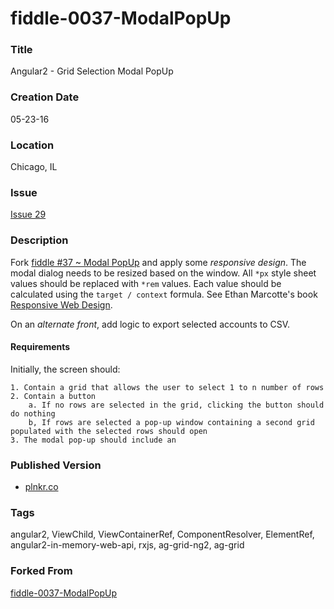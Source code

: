 fiddle-0037-ModalPopUp
======

### Title

Angular2 - Grid Selection Modal PopUp


### Creation Date

05-23-16


### Location

Chicago, IL

### Issue

[Issue 29](https://github.com/bradyhouse/house/issues/29)


### Description

Fork [fiddle #37 ~ Modal PopUp](https://github.com/bradyhouse/house/tree/master/fiddles/angular2/fiddle-0037-ModalPopUp)
and apply some _responsive design_.  The modal dialog needs to be resized based on the window.
All `*px` style sheet values should be replaced with `*rem` values. Each value should be calculated using the
`target / context` formula. See Ethan Marcotte's book [Responsive Web Design](https://abookapart.com/products/responsive-web-design).

On an _alternate front_, add logic to export selected accounts to CSV.

#### Requirements

Initially, the screen should:

    1. Contain a grid that allows the user to select 1 to n number of rows
    2. Contain a button
        a. If no rows are selected in the grid, clicking the button should do nothing
        b, If rows are selected a pop-up window containing a second grid populated with the selected rows should open
    3. The modal pop-up should include an

### Published Version

*   [plnkr.co](http://embed.plnkr.co/YTGESs/)

### Tags

angular2, ViewChild, ViewContainerRef, ComponentResolver, ElementRef, angular2-in-memory-web-api, rxjs, ag-grid-ng2, ag-grid


### Forked From

[fiddle-0037-ModalPopUp](../fiddle-0037-ModalPopUp)
